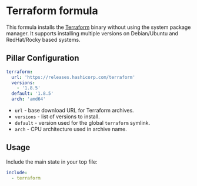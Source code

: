 # Terraform formula

This formula installs the [Terraform](https://www.terraform.io/) binary without using the system package manager. It supports installing multiple versions on Debian/Ubuntu and RedHat/Rocky based systems.

## Pillar Configuration
```yaml
terraform:
  url: 'https://releases.hashicorp.com/terraform'
  versions:
    - '1.8.5'
  default: '1.8.5'
  arch: 'amd64'
```

* `url` - base download URL for Terraform archives.
* `versions` - list of versions to install.
* `default` - version used for the global `terraform` symlink.
* `arch` - CPU architecture used in archive name.

## Usage
Include the main state in your top file:
```yaml
include:
  - terraform
```
